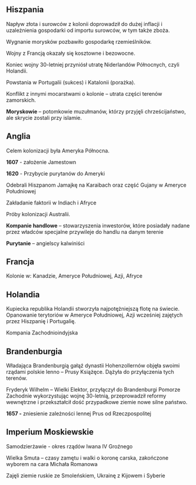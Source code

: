 ## Hiszpania

Napływ złota i surowców z kolonii doprowadził do dużej inflacji i uzależnienia
gospodarki od importu surowców, w tym także zboża.

Wygnanie morysków pozbawiło gospodarkę rzemieślników.

Wojny z Francją okazały się kosztowne i bezowocne.

Koniec wojny 30-letniej przyniósł utratę Niderlandów Północnych, czyli
Holandii.

Powstania w Portugalii (sukces) i Katalonii (porażka).

Konflikt z innymi mocarstwami o kolonie – utrata części terenów zamorskich.

**Moryskowie** – potomkowie muzułmanów, którzy przyjęli chrześcijaństwo, ale
skrycie zostali przy islamie.

## Anglia

Celem kolonizacji była Ameryka Północna.

**1607** \- założenie Jamestown

**1620** \- Przybycie purytanów do Ameryki

Odebrali Hiszpanom Jamajkę na Karaibach oraz część Gujany w Ameryce
Południowej

Zakładanie faktorii w Indiach i Afryce

Próby kolonizacji Australii.

**Kompanie handlowe** – stowarzyszenia inwestorów, które posiadały nadane
przez władców specjalne przywileje do handlu na danym terenie

**Purytanie** – angielscy kalwiniści

## Francja

Kolonie w: Kanadzie, Ameryce Południowej, Azji, Afryce

## Holandia

Kupiecka republika Holandii stworzyła najpotężniejszą flotę na świecie.
Opanowanie terytoriów w Ameryce Południowej, Azji wcześniej zajętych przez
Hiszpanię i Portugalię.

Kompania Zachodnioindyjska

## Brandenburgia

Władająca Brandenburgią gałąź dynastii Hohenzollernów objęła swoimi rządami
polskie lenno – Prusy Książęce. Dążyła do przyłączenia tych terenów.

Fryderyk Wilhelm – Wielki Elektor, przyłączył do Brandenburgi Pomorze
Zachodnie wykorzystując wojnę 30-letnią, przeprowadził reformy wewnętrzne i
przekształcił dość przypadkowe ziemie nowe silne państwo.

**1657 -** zniesienie zależności lennej Prus od Rzeczpospolitej

## Imperium Moskiewskie

Samodzierżawie - okres rządów Iwana IV Groźnego

Wielka Smuta – czasy zamętu i walki o koronę carska, zakończone wyborem na
cara Michała Romanowa

Zajęli ziemie ruskie ze Smoleńskiem, Ukrainę z Kijowem i Syberie

